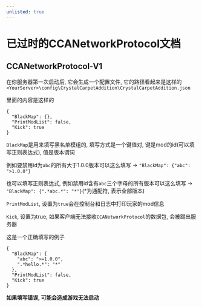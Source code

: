 ```yaml
---
unlisted: true
---
```


# 已过时的CCANetworkProtocol文档

## CCANetworkProtocol-V1

在你服务器第一次启动后, 它会生成一个配置文件, 它的路径看起来是这样的`<YourServer>\config\CrystalCarpetAddition\CrystalCarpetAddition.json`

里面的内容是这样的
```
{
  "BlackMap": {},
  "PrintModList": false,
  "Kick": true
}
```

`BlackMap`是用来填写黑名单模组的, 填写方式是一个键值对, 键是mod的id(可以填写正则表达式), 值是版本谓词

例如要禁用id为`abc`的所有大于1.0.0版本可以这么填写 -> `"BlackMap": {"abc": ">1.0.0"}`

也可以填写正则表达式, 例如禁用id含有`abc`三个字母的所有版本可以这么填写 -> `"BlackMap": {".*abc.*": "*"}`(*为通配符, 表示全部版本)

`PrintModList`, 设置为`true`会在控制台和日志中打印玩家的mod信息

`Kick`, 设置为true, 如果客户端无法接收`CCANetworkProtocol`的数据包, 会被踢出服务器

这是一个正确填写的例子
```
{
  "BlackMap": {
    "abc": ">=1.0.0",
    ".*hello.*": "*"
  },
  "PrintModList": false,
  "Kick": true
}
```
**如果填写错误, 可能会造成游戏无法启动**